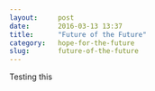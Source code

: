 ```yaml
---
layout:     post
date:       2016-03-13 13:37
title:      "Future of the Future"
category:   hope-for-the-future
slug:       future-of-the-future
---
```


Testing this
